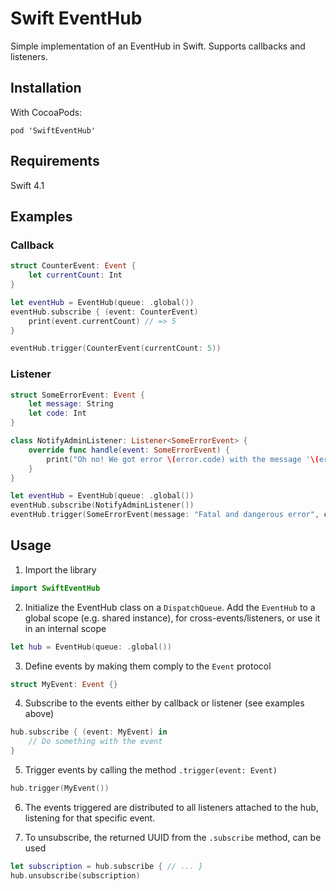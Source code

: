 #  Swift EventHub

Simple implementation of an EventHub in Swift.
Supports callbacks and listeners.

## Installation
With CocoaPods:
```
pod 'SwiftEventHub'
```

## Requirements
Swift 4.1

## Examples

### Callback

```swift 
struct CounterEvent: Event {
    let currentCount: Int
}

let eventHub = EventHub(queue: .global())
eventHub.subscribe { (event: CounterEvent)
    print(event.currentCount) // => 5
}

eventHub.trigger(CounterEvent(currentCount: 5))
```

### Listener
```swift 
struct SomeErrorEvent: Event {
    let message: String
    let code: Int 
}

class NotifyAdminListener: Listener<SomeErrorEvent> {
    override func handle(event: SomeErrorEvent) {
        print("Oh no! We got error \(error.code) with the message '\(error.message)'")
    }
}

let eventHub = EventHub(queue: .global())
eventHub.subscribe(NotifyAdminListener())
eventHub.trigger(SomeErrorEvent(message: "Fatal and dangerous error", code: 500))
```

## Usage
1. Import the library
```swift
import SwiftEventHub
```
2. Initialize the EventHub class on a `DispatchQueue`. Add the `EventHub` to a global scope (e.g. shared instance), for cross-events/listeners, or use it in an internal scope
```swift 
let hub = EventHub(queue: .global())
```
3. Define events by making them comply to the `Event` protocol

```swift
struct MyEvent: Event {}
```

4. Subscribe to the events either by callback or listener (see examples above)
```swift 
hub.subscribe { (event: MyEvent) in 
    // Do something with the event
}
```

5. Trigger events by calling the method `.trigger(event: Event)`
```swift
hub.trigger(MyEvent())
```

6. The events triggered are distributed to all listeners attached to the hub, listening for that specific event.

7. To unsubscribe, the returned UUID from the `.subscribe` method, can be used
```swift 
let subscription = hub.subscribe { // ... }
hub.unsubscribe(subscription)
```


